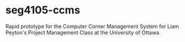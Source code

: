 seg4105-ccms
============

Rapid prototype for the Computer Corner Management System for Liam Peyton's Project Management Class at the University of Ottawa.
